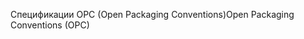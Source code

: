 <span data-ttu-id="985a6-101">Спецификации OPC (Open Packaging Conventions)</span><span class="sxs-lookup"><span data-stu-id="985a6-101">Open Packaging Conventions (OPC)</span></span>